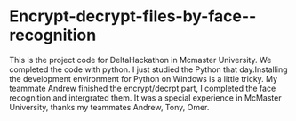 # Encrypt-decrypt-files-by-face--recognition
This is the project code for DeltaHackathon in Mcmaster University.
We completed the code with python.
I just studied the Python that day.Installing the development environment for Python on Windows is a little tricky. My teammate Andrew finished the encrypt/decrpt part, I completed the face recognition and intergrated them.
It was a special experience in McMaster University, thanks my teammates Andrew, Tony, Omer.
